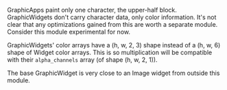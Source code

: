 GraphicApps paint only one character, the upper-half block. GraphicWidgets don't carry character data,
only color information. It's not clear that any optimizations gained from this are worth a separate
module. Consider this module experimental for now.

GraphicWidgets' color arrays have a (h, w, 2, 3) shape instead of a (h, w, 6) shape of Widget color arrays.
This is so multiplication will be compatible with their `alpha_channels` array (of shape (h, w, 2, 1)).

The base GraphicWidget is very close to an Image widget from outside this module.
